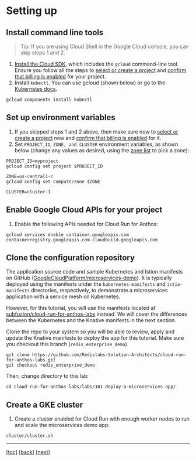 # Setting up

## Install command line tools

> Tip: If you are using Cloud Shell in the Google Cloud console, you can skip steps 1 and 2.

1. [Install the Cloud SDK], which includes the `gcloud` command-line tool. Ensure you follow all the steps to [select or create a project] and [confirm that billing is enabled] for your project.
2. Install `kubectl`.  You can use gcloud (shown below) or go to the [Kubernetes docs].

```
gcloud components install kubectl 
```

## Set up environment variables

1. If you skipped steps 1 and 2 above, then make sure now to [select or create a project] now and [confirm that billing is enabled] for it.
2. Set `PROJECT_ID`, `ZONE, and CLUSTER` environment variables, as shown below (change any values as desired, using the [zone list] to pick a zone):

```
PROJECT_ID=myproject
gcloud config set project $PROJECT_ID

ZONE=us-central1-c
gcloud config set compute/zone $ZONE

CLUSTER=cluster-1
```


## Enable Google Cloud APIs for your project

1. Enable the following APIs needed for Cloud Run for Anthos:

```
gcloud services enable container.googleapis.com containerregistry.googleapis.com cloudbuild.googleapis.com
```

## Clone the configuration repository

The application source code and sample Kubernetes and Istion manifests on GitHub ([GoogleCloudPlatform/microservices-demo]). It is typically deployed using the manifests under the `kubernetes-manifests` and `istio-manifests` directories, respectively, to demonstrate a microservices application with a service mesh on Kubernetes.

However, for this tutorial, you will use the manifests located at [subfuzion/cloud-run-for-anthos-labs] instead. We will cover the differences between the Kubernetes and the Knative manifests in the next section.

Clone the repo to your system so you will be able to review, apply and update the Knative manifests to deploy the app for this tutorial. Make sure you checkout this branch (`redis_enterprise_demo`)

```
git clone https://github.com/Redislabs-Solution-Architects/cloud-run-for-anthos-labs.git
git checkout redis_enterprise_demo
```

Then, change directory to this lab:

```
cd cloud-run-for-anthos-labs/labs/101-deploy-a-microservices-app/
```

## Create a GKE cluster

1. Create a cluster enabled for Cloud Run with enough worker nodes to run and scale the microservices demo app:

```
cluster/cluster.sh
```



[confirm that billing is enabled]: https://cloud.google.com/billing/docs/how-to/modify-project
[GoogleCloudPlatform/microservices-demo]: https://github.com/GoogleCloudPlatform/microservices-demo
[zone list]: https://cloud.google.com/compute/docs/regions-zones#available
[select or create a project]: https://cloud.google.com/resource-manager/docs/creating-managing-projects#console
[Install the Cloud SDK]: https://cloud.google.com/sdk/install
[Kubernetes docs]: https://kubernetes.io/docs/tasks/tools/install-kubectl/
[subfuzion/cloud-run-for-anthos-labs]: https://github.com/subfuzion/cloud-run-for-anthos-labs

---
[[toc]](README.md) [[back]](01-introduction.md) [[next]](03-knative-configuration.md)
